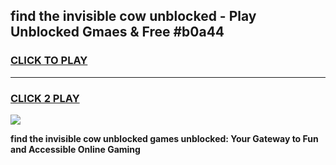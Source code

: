 
## find the invisible cow unblocked - Play Unblocked Gmaes & Free #b0a44
<h3>
<a href="https://news.freeplayer.one?title=find_the_invisible_cow_unblocked&ref=27F">CLICK TO PLAY</a></h3>
<hr>

<h3>
<a href="https://news.freeplayer.one?title=find_the_invisible_cow_unblocked&ref=27F">CLICK 2 PLAY</a>
  
</h3>

<a href="https://news.freeplayer.one?title=find_the_invisible_cow_unblocked&ref=27F/"><img src="https://clearcache.store/games.png"></a>


**find the invisible cow unblocked games unblocked: Your Gateway to Fun and Accessible Online Gaming**
